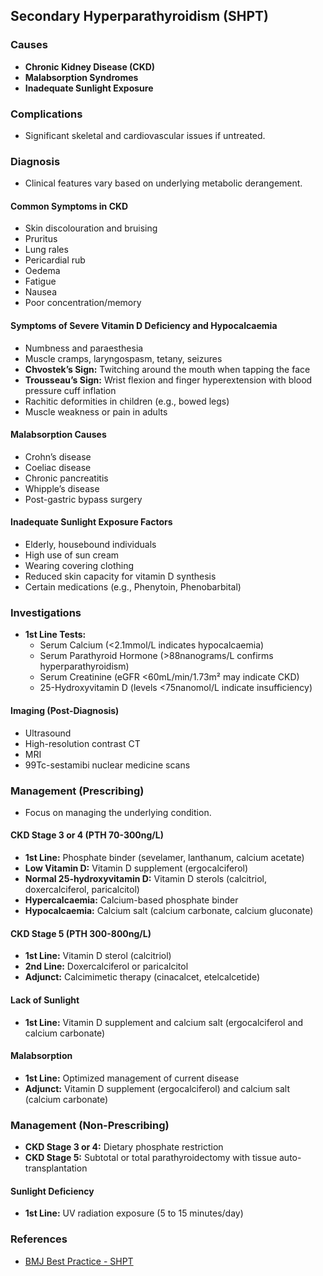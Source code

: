## Secondary Hyperparathyroidism (SHPT)

### Causes
- **Chronic Kidney Disease (CKD)**
- **Malabsorption Syndromes**
- **Inadequate Sunlight Exposure**

### Complications
- Significant skeletal and cardiovascular issues if untreated.

### Diagnosis
- Clinical features vary based on underlying metabolic derangement.
  
#### Common Symptoms in CKD
- Skin discolouration and bruising
- Pruritus
- Lung rales 
- Pericardial rub
- Oedema
- Fatigue
- Nausea
- Poor concentration/memory 

#### Symptoms of Severe Vitamin D Deficiency and Hypocalcaemia
- Numbness and paraesthesia
- Muscle cramps, laryngospasm, tetany, seizures
- **Chvostek’s Sign:** Twitching around the mouth when tapping the face
- **Trousseau’s Sign:** Wrist flexion and finger hyperextension with blood pressure cuff inflation
- Rachitic deformities in children (e.g., bowed legs)
- Muscle weakness or pain in adults

#### Malabsorption Causes
- Crohn’s disease
- Coeliac disease
- Chronic pancreatitis 
- Whipple’s disease
- Post-gastric bypass surgery

#### Inadequate Sunlight Exposure Factors
- Elderly, housebound individuals
- High use of sun cream
- Wearing covering clothing
- Reduced skin capacity for vitamin D synthesis
- Certain medications (e.g., Phenytoin, Phenobarbital)

### Investigations
- **1st Line Tests:**
  - Serum Calcium (<2.1mmol/L indicates hypocalcaemia)
  - Serum Parathyroid Hormone (>88nanograms/L confirms hyperparathyroidism)
  - Serum Creatinine (eGFR <60mL/min/1.73m² may indicate CKD)
  - 25-Hydroxyvitamin D (levels <75nanomol/L indicate insufficiency)

#### Imaging (Post-Diagnosis)
- Ultrasound
- High-resolution contrast CT
- MRI
- 99Tc-sestamibi nuclear medicine scans

### Management (Prescribing)
- Focus on managing the underlying condition.

#### CKD Stage 3 or 4 (PTH 70-300ng/L)
- **1st Line:** Phosphate binder (sevelamer, lanthanum, calcium acetate)
- **Low Vitamin D:** Vitamin D supplement (ergocalciferol)
- **Normal 25-hydroxyvitamin D:** Vitamin D sterols (calcitriol, doxercalciferol, paricalcitol)
- **Hypercalcaemia:** Calcium-based phosphate binder 
- **Hypocalcaemia:** Calcium salt (calcium carbonate, calcium gluconate)

#### CKD Stage 5 (PTH 300-800ng/L)
- **1st Line:** Vitamin D sterol (calcitriol)
- **2nd Line:** Doxercalciferol or paricalcitol
- **Adjunct:** Calcimimetic therapy (cinacalcet, etelcalcetide)

#### Lack of Sunlight
- **1st Line:** Vitamin D supplement and calcium salt (ergocalciferol and calcium carbonate)

#### Malabsorption
- **1st Line:** Optimized management of current disease
- **Adjunct:** Vitamin D supplement (ergocalciferol) and calcium salt (calcium carbonate)

### Management (Non-Prescribing)
- **CKD Stage 3 or 4:** Dietary phosphate restriction
- **CKD Stage 5:** Subtotal or total parathyroidectomy with tissue auto-transplantation

#### Sunlight Deficiency
- **1st Line:** UV radiation exposure (5 to 15 minutes/day)

### References
- [BMJ Best Practice - SHPT](https://bestpractice.bmj.com/topics/en-gb/1107)